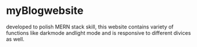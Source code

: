 # myBlogwebsite
developed to polish MERN stack skill, this website contains variety of functions like darkmode andlight mode and is responsive to different divices as well.
